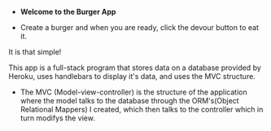 * **Welcome to the Burger App**

 * Create a burger and when you are ready, click the devour button to eat it.

It is that simple!

This app is a full-stack program that stores data on a database provided by Heroku, uses handlebars to display it's data, and uses the MVC structure.

* The MVC (Model-view-controller) is the structure of the application where the model talks to the database through the ORM's(Object Relational Mappers) I created, which then talks to the controller which in turn modifys the view.



